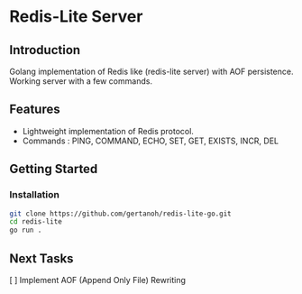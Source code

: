 # Redis-Lite Server

## Introduction
Golang implementation of Redis like (redis-lite server) with AOF persistence. 
Working server with a few commands.

## Features
- Lightweight implementation of Redis protocol.
- Commands : PING, COMMAND, ECHO, SET, GET, EXISTS, INCR, DEL

## Getting Started
### Installation
```bash
git clone https://github.com/gertanoh/redis-lite-go.git
cd redis-lite
go run .
```


## Next Tasks

[ ] Implement AOF (Append Only File) Rewriting